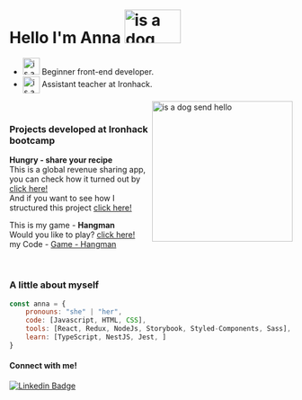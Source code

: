 # Hello I'm Anna <img src="https://media4.giphy.com/media/bcKmIWkUMCjVm/giphy.gif?cid=ecf05e47oo1igdis4za47w5v5ruork5rhobwtle3pl52jgl4&rid=giphy.gif&ct=g" width="100" height="60" align='justify' alt="is a dog send hello"/>

<ul>
  <li>
    <img src="https://camo.githubusercontent.com/63371d36886ee658f5a97401f393e1ab1684b2fd3de674b8f5efc7d410b2a3d0/68747470733a2f2f6d656469612e67697068792e636f6d2f6d656469612f57556c706c634d704f43456d5447427442572f67697068792e676966" width="30" alt="is a dog send hello"/>
  Beginner front-end developer.
  </li>

  <li>
    <img src="https://media3.giphy.com/media/h8HgkqabhYyq8iRSp0/200w.gif" width="30" align='center' alt="is a dog send hello"/>
     Assistant teacher at Ironhack.
  </li>
</ul>

<img src="https://media3.giphy.com/media/lTRUNQrthgIAGo5xvO/giphy.gif?cid=ecf05e47ium8rxgupuwupuo9t99yj6pey7zwbn2i9itpgt8q&rid=giphy.gif&ct=g" width="250"  align='right' alt="is a dog send hello"/>

</br>

### Projects developed at Ironhack bootcamp

 **Hungry - share your recipe**\
  This is a global revenue sharing app, you can check how it turned out by [click here!](https://hungry-share-your-recipe.netlify.app)\
  And if you want to see how I structured this project [click here!](https://github.com/AnnaRe1s/receitas-compartilhadas)

 This is my game - **Hangman**\
  Would you like to play? [click here!](https://annare1s.github.io/Jogo-da-Forca/)\
  my Code - [Game - Hangman](https://github.com/AnnaRe1s/Jogo-da-Forca)
  
  
</br>
  
  
### A little about myself
  
```javascript
const anna = {
    pronouns: "she" | "her",
    code: [Javascript, HTML, CSS],
    tools: [React, Redux, NodeJs, Storybook, Styled-Components, Sass],
    learn: [TypeScript, NestJS, Jest, ]
}
```

#### Connect with me!

[![Linkedin Badge](https://img.shields.io/badge/LinkedIn-0077B5?style=for-the-badge&logo=linkedin&logoColor=white)](https://www.linkedin.com/in/anna-beatriz-reis/)

